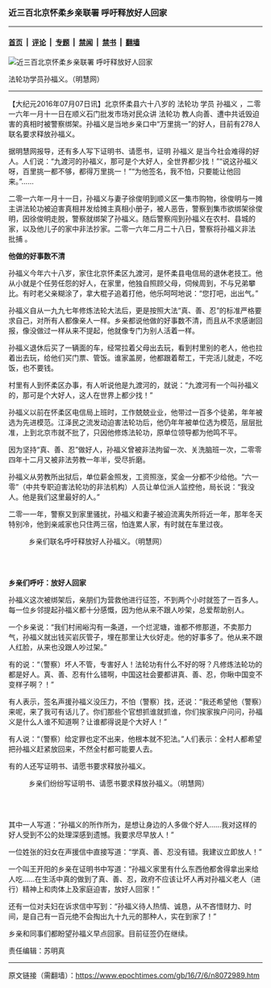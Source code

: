 ### 近三百北京怀柔乡亲联署 呼吁释放好人回家

---

#### [首页](../../../..?n8072989) &nbsp;|&nbsp; [评论](../../../../../epoch-comment?n8072989) &nbsp;|&nbsp; [专题](../../../../../epoch-special?n8072989) &nbsp;|&nbsp; [禁闻](../../../../../epoch-news?n8072989) &nbsp;|&nbsp; [禁书](../../../../../books?n8072989) &nbsp;|&nbsp; [翻墙](https://github.com/gfw-breaker/nogfw/blob/master/README.md?n8072989)


<div><img alt="近三百北京怀柔乡亲联署 呼吁释放好人回家" class="attachment-djy_600_400 size-djy_600_400 wp-post-image" src="https://i.epochtimes.com/assets/uploads/2016/07/1607061709482669-600x400.jpg"/>
<div class="caption">
 <p>
  法轮功学员孙福义。（明慧网）
 </p>
</div></div><hr/><div class="post_content" id="artbody" itemprop="articleBody">
 <!-- article content begin -->
 <p>
  【大纪元2016年07月07日讯】北京怀柔县六十八岁的
  <ok href="https://www.epochtimes.com/gb/tag/%E6%B3%95%E8%BD%AE%E5%8A%9F.html">
   法轮功
  </ok>
  学员
  <ok href="https://www.epochtimes.com/gb/tag/%E5%AD%99%E7%A6%8F%E4%B9%89.html">
   孙福义
  </ok>
  ，二零一六年一月十一日在顺义石门批发市场对民众讲
  <ok href="https://www.epochtimes.com/gb/tag/%E6%B3%95%E8%BD%AE%E5%8A%9F.html">
   法轮功
  </ok>
  教人向善、遭中共诋毁迫害的真相时被警察绑架。孙福义是当地乡亲口中“万里挑一”的好人，目前有278人联名要求释放孙福义。
 </p>
 <p>
  据明慧网报导，还有多人写下证明书、请愿书，证明
  <ok href="https://www.epochtimes.com/gb/tag/%E5%AD%99%E7%A6%8F%E4%B9%89.html">
   孙福义
  </ok>
  是当今社会难得的好人。人们说：“九渡河的孙福义，那可是个大好人，全世界都少找！”“说这孙福义呀，百里挑一都不够，都得万里挑一！”“为他签名，我不怕，只要能让他回来。”……
 </p>
 <p>
  二零一六年一月十一日，孙福义与妻子徐俊明到顺义区一集市购物，徐俊明与一摊主讲法轮功被迫害真相并发给摊主真相小册子，被人恶告，警察到集市欲绑架徐俊明，因徐俊明走脱，警察就绑架了孙福义。随后警察闯到孙福义在农村、县城的家，以及他儿子的家中非法抄家。二零一六年二月二十八日，警察将孙福义非法
  <ok href="https://www.epochtimes.com/gb/tag/%E6%89%B9%E6%8D%95.html">
   批捕
  </ok>
  。
 </p>
 <p>
  <strong>
   <b>
    他做的好事数不清
   </b>
  </strong>
 </p>
 <p>
  孙福义今年六十八岁，家住北京怀柔区九渡河，是怀柔县电信局的退休老技工。他从小就是个任劳任怨的好人，在家里，他独自照顾父母，伺候周到，不与兄弟攀比。有时老父亲糊涂了，拿大棍子追着打他，他乐呵呵地说：“您打吧，出出气。”
 </p>
 <p>
  孙福义自从一九九七年修炼法轮大法后，更是按照大法“真、善、忍”的标准严格要求自己，对所有人都像亲人一样。乡亲都说他做的好事数不清，而且从不求感谢回报，像没做过一样从来不提起，他就像专门为别人活着一样。
 </p>
 <p>
  孙福义退休后买了一辆面的车，经常拉着父母出去玩，看到村里别的老人，他也拉着出去玩，给他们买门票、管饭。谁家盖房，他都跟着帮工，干完活儿就走，不吃饭，也不要钱。
 </p>
 <p>
  村里有人到怀柔区办事，有人听说他是九渡河的，就说：“九渡河有一个叫孙福义的，那可是个大好人，这人在世界上都少找！”
 </p>
 <p>
  孙福义以前在怀柔区电信局上班时，工作兢兢业业，他带过一百多个徒弟，年年被选为先进模范。江泽民之流发动迫害法轮功后，他仍年年被单位选为模范，层层批准，上到北京市就不批了，只因他修炼法轮功，原单位领导都为他鸣不平。
 </p>
 <p>
  因为坚持“真、善、忍”做好人，孙福义曾被非法拘留一次、关洗脑班一次，二零零四年十二月又被非法劳教一年半，受尽折磨。
 </p>
 <p>
  孙福义从劳教所出狱后，单位薪金照发，工资照涨，奖金一分都不少给他。“六一零”（中共专职迫害法轮功的非法机构）人员让单位派人监控他，局长说：“我没人。他是我们这里最好的人。”
 </p>
 <p>
  二零一一年，警察又到家里骚扰，孙福义和妻子被迫流离失所将近一年，那年冬天特别冷，他到亲戚家也只住两三宿，怕连累人家，有时就在车里过夜。
 </p>
 <figure aria-describedby="caption-attachment-8073015" class="wp-caption aligncenter" id="attachment_8073015" style="width: 450px">
  <ok href="https://i.epochtimes.com/assets/uploads/2016/07/1607061709142669.jpg" target="_blank">
   <img alt="" class="wp-image-8073015 size-medium" src="https://i.epochtimes.com/assets/uploads/2016/07/1607061709142669-450x164.jpg"/>
  </ok>
  <br/><figcaption class="wp-caption-text" id="caption-attachment-8073015">
   乡亲们联名呼吁释放好人孙福义。（明慧网）
  </figcaption><br/>
 </figure><br/>
 <p>
  <strong>
   <b>
    乡亲们呼吁：放好人回家
   </b>
  </strong>
 </p>
 <p>
  孙福义这次被绑架后，亲朋们为营救他进行征签，不到两个小时就签了一百多人。每一位乡邻提起孙福义都十分感慨，因为他从来不跟人吵架，总爱帮助别人。
 </p>
 <p>
  一个乡亲说：“我们村闹峪沟有一条道，一个烂泥塘，谁都不修那道，不卖那力气，孙福义就出钱买岩灰管子，埋在那里让大伙好走。他的好事多了。他从来不跟人红脸，从来也没跟人吵过架。”
 </p>
 <p>
  有的说：“（警察）坏人不管，专害好人！法轮功有什么不好的呀？凡修炼法轮功的都是好人。真、善、忍有什么错啊，中国这社会要都讲真、善、忍，你瞅中国变不变样子啊？！”
 </p>
 <p>
  有人表示，签名声援孙福义没压力，不怕（警察）找，还说：“我还希望他（警察）来呢，来了我可有话儿了。你们那些个官想抓谁就抓谁，你们挨家挨户问问，孙福义是什么人谁不知道啊？让谁都得说是个大好人！”
 </p>
 <p>
  有人说：“（警察）给定罪也定不出来，他根本就不犯法。”人们表示：全村人都希望把孙福义赶紧放回来，不然全村都可能要人去。
 </p>
 <p>
  有的人还写证明书、请愿书要求释放孙福义。
 </p>
 <figure aria-describedby="caption-attachment-8073017" class="wp-caption aligncenter" id="attachment_8073017" style="width: 450px">
  <ok href="https://i.epochtimes.com/assets/uploads/2016/07/1607061709182669.jpg" target="_blank">
   <img alt="" class="wp-image-8073017 size-medium" src="https://i.epochtimes.com/assets/uploads/2016/07/1607061709182669-450x309.jpg"/>
  </ok>
  <br/><figcaption class="wp-caption-text" id="caption-attachment-8073017">
   乡亲们纷纷写证明书、请愿书要求释放孙福义。（明慧网）
  </figcaption><br/>
 </figure><br/>
 <p>
  其中一人写道：“孙福义的所作所为，是想让身边的人多做个好人……我对这样的好人受到不公的处理深感到遗憾。我要求尽早放人！”
 </p>
 <p>
  一位姓张的妇女在声援信中直接写道：“学真、善、忍没有错。我建议立即放人！”
 </p>
 <p>
  一个叫王开阳的乡亲在证明书中写道：“孙福义家里有什么东西他都舍得拿出来给人吃……在生活中真的做到了真、善、忍，政府不应该让坏人再对孙福义老人（进行）精神上和肉体上及家庭迫害，放好人回家！”
 </p>
 <p>
  还有一位对夫妇在诉求信中写到：“孙福义待人热情、诚恳，从不吝惜财力、时间，是自己有一百元绝不会掏出九十九元的那种人，实在到家了！”
 </p>
 <p>
  乡亲和同事们都盼望孙福义早点回家。目前征签仍在继续。
 </p>
 <p>
  责任编辑：苏明真
 </p>
 <!-- article content end -->
 <div id="below_article_ad">
 </div>
</div>


---

原文链接（需翻墙）：https://www.epochtimes.com/gb/16/7/6/n8072989.htm